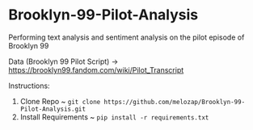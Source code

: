 # Brooklyn-99-Pilot-Analysis

Performing text analysis and sentiment analysis on the pilot episode of Brooklyn 99

Data (Brooklyn 99 Pilot Script) -> https://brooklyn99.fandom.com/wiki/Pilot_Transcript

Instructions:

1. Clone Repo ~ `git clone https://github.com/melozap/Brooklyn-99-Pilot-Analysis.git`
2. Install Requirements ~ `pip install -r requirements.txt`

